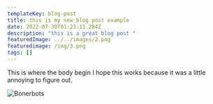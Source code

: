 ```yaml
---
templateKey: blog-post
title: this is my new blog post example
date: 2022-07-30T01:23:11.284Z
description: "this is a great blog post "
featuredImage: ../../images/2.png
featuredimage: /img/3.png
tags: []
---
```

This is where the body begin I hope this works because it was a little annoying to figure out.

![Bonerbots](/img/2.png "bonerbots")